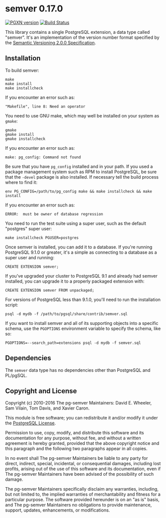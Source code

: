semver 0.17.0
=============

[![PGXN version](https://badge.fury.io/pg/semver.svg)](https://badge.fury.io/pg/semver)
[![Build Status](https://travis-ci.org/theory/pg-semver.png)](https://travis-ci.org/theory/pg-semver)

This library contains a single PostgreSQL extension, a data type called
"semver". It's an implementation of the version number format specified by the
[Semantic Versioning 2.0.0 Specification](http://semver.org/spec/v2.0.0.html).

Installation
------------

To build semver:

    make
    make install
    make installcheck

If you encounter an error such as:

    "Makefile", line 8: Need an operator

You need to use GNU make, which may well be installed on your system as
`gmake`:

    gmake
    gmake install
    gmake installcheck

If you encounter an error such as:

    make: pg_config: Command not found

Be sure that you have `pg_config` installed and in your path. If you used a
package management system such as RPM to install PostgreSQL, be sure that the
`-devel` package is also installed. If necessary tell the build process where
to find it:

    env PG_CONFIG=/path/to/pg_config make && make installcheck && make install

If you encounter an error such as:

    ERROR:  must be owner of database regression

You need to run the test suite using a super user, such as the default
"postgres" super user:

    make installcheck PGUSER=postgres

Once semver is installed, you can add it to a database. If you're running
PostgreSQL 9.1.0 or greater, it's a simple as connecting to a database as a
super user and running:

    CREATE EXTENSION semver;

If you've upgraded your cluster to PostgreSQL 9.1 and already had semver
installed, you can upgrade it to a properly packaged extension with:

    CREATE EXTENSION semver FROM unpackaged;

For versions of PostgreSQL less than 9.1.0, you'll need to run the
installation script:

    psql -d mydb -f /path/to/pgsql/share/contrib/semver.sql

If you want to install semver and all of its supporting objects into a
specific schema, use the `PGOPTIONS` environment variable to specify the
schema, like so:

    PGOPTIONS=--search_path=extensions psql -d mydb -f semver.sql

Dependencies
------------
The `semver` data type has no dependencies other than PostgreSQL and PL/pgSQL.

Copyright and License
---------------------

Copyright (c) 2010-2016 The pg-semver Maintainers: David E. Wheeler, Sam
Vilain, Tom Davis, and Xavier Caron.

This module is free software; you can redistribute it and/or modify it under
the [PostgreSQL License](http://www.opensource.org/licenses/postgresql).

Permission to use, copy, modify, and distribute this software and its
documentation for any purpose, without fee, and without a written agreement is
hereby granted, provided that the above copyright notice and this paragraph
and the following two paragraphs appear in all copies.

In no event shall The pg-semver Maintainers be liable to any party for direct,
indirect, special, incidental, or consequential damages, including lost
profits, arising out of the use of this software and its documentation, even
if The pg-semver Maintainers have been advised of the possibility of such
damage.

The pg-semver Maintainers specifically disclaim any warranties, including, but
not limited to, the implied warranties of merchantability and fitness for a
particular purpose. The software provided hereunder is on an "as is" basis,
and The pg-semver Maintainers no obligations to provide maintenance, support,
updates, enhancements, or modifications.
